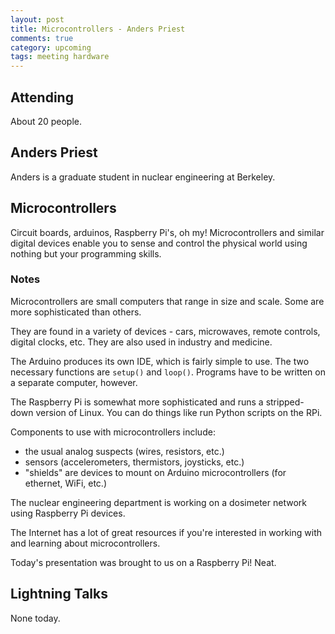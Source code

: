 ```yaml
---
layout: post
title: Microcontrollers - Anders Priest
comments: true
category: upcoming
tags: meeting hardware
---
```



## Attending

About 20 people.

## Anders Priest

Anders is a graduate student in nuclear engineering at Berkeley.

## Microcontrollers

Circuit boards, arduinos, Raspberry Pi's, oh my! Microcontrollers and similar 
digital devices enable you to sense and control the physical world using 
nothing but your programming skills.

### Notes

Microcontrollers are small computers that range in size and scale. Some are more
sophisticated than others.

They are found in a variety of devices - cars, microwaves, remote controls, digital
clocks, etc. They are also used in industry and medicine.

The Arduino produces its own IDE, which is fairly simple to use. The two necessary
functions are `setup()` and `loop()`. Programs have to be written on a separate
computer, however.

The Raspberry Pi is somewhat more sophisticated and runs a stripped-down version
of Linux. You can do things like run Python scripts on the RPi.

Components to use with microcontrollers include:

- the usual analog suspects (wires, resistors, etc.)
- sensors (accelerometers, thermistors, joysticks, etc.)
- "shields" are devices to mount on Arduino microcontrollers (for ethernet, WiFi, etc.)

The nuclear engineering department is working on a dosimeter network using
Raspberry Pi devices.

The Internet has a lot of great resources if you're interested in working with and
learning about microcontrollers.

Today's presentation was brought to us on a Raspberry Pi! Neat.

## Lightning Talks 

None today.

